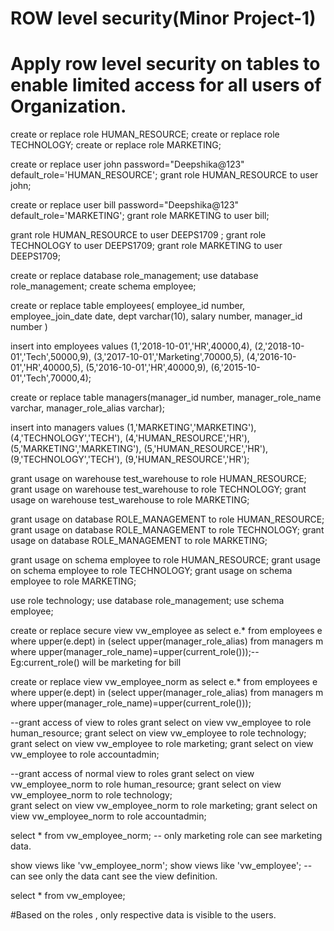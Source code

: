 # ROW level security(Minor Project-1) 
# Apply row level security on tables to enable limited access for all users of Organization. 

create or replace role HUMAN_RESOURCE;
create or replace role TECHNOLOGY;
create or replace role MARKETING;

create or replace user john password="Deepshika@123" default_role='HUMAN_RESOURCE';
grant role HUMAN_RESOURCE to user john;

create or replace user bill password="Deepshika@123" default_role='MARKETING';
grant role MARKETING to user bill;

grant role HUMAN_RESOURCE to user DEEPS1709 ;
grant role TECHNOLOGY to user DEEPS1709;
grant role MARKETING to user DEEPS1709;

create or replace database role_management;
use database role_management;
create schema employee;

create or replace table employees(
employee_id number,
employee_join_date date,
dept varchar(10),
salary number,
manager_id number
)

insert into employees values
(1,'2018-10-01','HR',40000,4),
(2,'2018-10-01','Tech',50000,9),
(3,'2017-10-01','Marketing',70000,5),
(4,'2016-10-01','HR',40000,5),
(5,'2016-10-01','HR',40000,9),
(6,'2015-10-01','Tech',70000,4);

create or replace table managers(manager_id number,
                                manager_role_name varchar,
                                manager_role_alias varchar);
                                
insert into managers values
(1,'MARKETING','MARKETING'),
(4,'TECHNOLOGY','TECH'),
(4,'HUMAN_RESOURCE','HR'),
(5,'MARKETING','MARKETING'),
(5,'HUMAN_RESOURCE','HR'),
(9,'TECHNOLOGY','TECH'),
(9,'HUMAN_RESOURCE','HR');

grant usage on warehouse test_warehouse to role HUMAN_RESOURCE; 
grant usage on warehouse test_warehouse to role TECHNOLOGY; 
grant usage on warehouse test_warehouse to role MARKETING; 

grant usage on database ROLE_MANAGEMENT to role HUMAN_RESOURCE; 
grant usage on database ROLE_MANAGEMENT to role TECHNOLOGY; 
grant usage on database ROLE_MANAGEMENT to role MARKETING; 

grant usage on schema employee to role HUMAN_RESOURCE; 
grant usage on schema employee to role TECHNOLOGY; 
grant usage on schema employee to role MARKETING; 

use role technology;
use database role_management;
use schema employee;

create or replace secure view vw_employee as
select e.* 
from employees e
where upper(e.dept) in (select upper(manager_role_alias)
                       from managers m
               where upper(manager_role_name)=upper(current_role()));--Eg:current_role() will be marketing for bill
               
create or replace  view vw_employee_norm as
select e.* 
from employees e
where upper(e.dept) in (select upper(manager_role_alias)
                       from managers m
               where upper(manager_role_name)=upper(current_role()));
               
--grant access of view to roles
grant select on view vw_employee to role human_resource;
grant select on view vw_employee to role technology;                      
grant select on view vw_employee to role marketing;
grant select on view vw_employee to role accountadmin;

--grant access of normal view to roles
grant select on view vw_employee_norm to role human_resource;
grant select on view vw_employee_norm to role technology;                      
grant select on view vw_employee_norm to role marketing;
grant select on view vw_employee_norm to role accountadmin;

select * from vw_employee_norm; -- only marketing role can see marketing data.

show views like 'vw_employee_norm';
show views like 'vw_employee'; -- can see only the data cant see the view definition.

select * from vw_employee;

#Based on the roles , only respective data is visible to the users.








